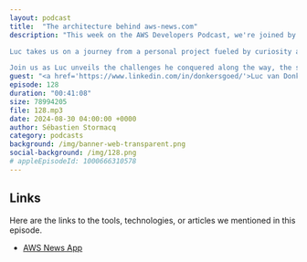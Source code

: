 ```yaml
---
layout: podcast
title:  "The architecture behind aws-news.com"
description: "This week on the AWS Developers Podcast, we're joined by AWS Serverless Hero Luc van Donkersgoed to explore the incredible story behind aws-news.com!

Luc takes us on a journey from a personal project fueled by curiosity about new APIs like Bedrock for Generative AI, to a  platform with over 600 subscribed users. We'll delve into the technical behind aws-news.com, a 100% serverless architecture powered by EventBridge, Lambda, DynamoDB, and other AWS services.

Join us as Luc unveils the challenges he conquered along the way, the secrets to his cost-effective operation, and how he's turned his passion project into a success story through subscriptions and sponsorships. Get ready to discover how serverless technologies empowered Luc to build a scalable platform for the future!"
guest: "<a href='https://www.linkedin.com/in/donkersgoed/'>Luc van Donkersgoed</a>, Serverless Hero."
episode: 128
duration: "00:41:08" 
size: 78994205
file: 128.mp3	
date: 2024-08-30 04:00:00 +0000
author: Sébastien Stormacq
category: podcasts
background: /img/banner-web-transparent.png
social-background: /img/128.png
# appleEpisodeId: 1000666310578
---
```


## Links

Here are the links to the tools, technologies, or articles we mentioned in this episode.

- [AWS News App](https://aws-news.com/)